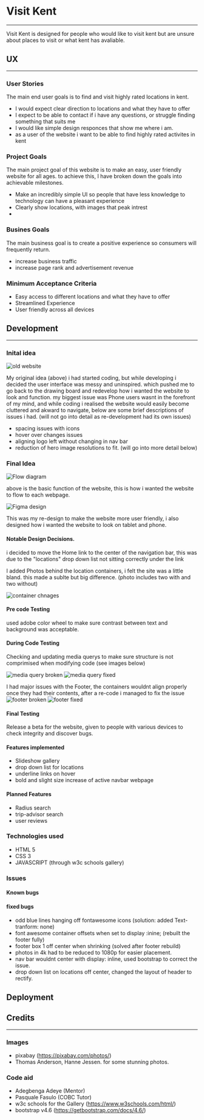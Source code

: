 # Visit Kent

---

Visit Kent is designed for people who would like to visit kent but are unsure about places to visit or what kent has avaliable.

## UX

---

### User Stories

The main end user goals is to find and visit highly rated locations in kent.

- I would expect clear direction to locations and what they have to offer
- I expect to be able to contact if i have any questions, or struggle finding something that suits me
- I would like simple design responces that show me where i am.
- as a user of the website i want to be able to find highly rated activites in kent

### Project Goals

The main project goal of this website is to make an easy, user friendly website for all ages. to achieve this, I have broken down the goals into achievable milestones.

- Make an incredibly simple UI so people that have less knowledge to technology can have a pleasant experience
- Clearly show locations, with images that peak intrest
-

### Busines Goals

The main business goal is to create a positive experience so consumers will frequently return.

- increase business traffic
- increase page rank and advertisement revenue

### Minimum Acceptance Criteria

- Easy access to different locations and what they have to offer
- Streamlined Experience
- User friendly across all devices

## Development

---

### Inital idea

![old website](assets/Readme-assets/oldwebsite.jpg "oldwebsite")

My original idea (above) i had started coding, but while developing i decided the user interface was messy and uninspired. which pushed me to go back to the drawing board and redevelop how i wanted the website to look and function. my biggest issue was Phone users wasnt in the forefront of my mind, and while coding i realised the website would easily become cluttered and akward to navigate, below are some brief descriptions of issues i had. (will not go into detail as re-development had its own issues)

- spacing issues with icons
- hover over changes issues
- aligning logo left without changing in nav bar
- reduction of hero image resolutions to fit. (will go into more detail below)

### Final Idea

![Flow diagram](assets/Readme-assets/FlowDiag.PNG "Flowdiag")

above is the basic function of the website, this is how i wanted the website to flow to each webpage.

![Figma design](assets/Readme-assets/Figma.PNG "Figma")

This was my re-design to make the website more user friendly, i also designed how i wanted the website to look on tablet and phone.

#### Notable Design Decisions.

i decided to move the Home link to the center of the navigation bar, this was due to the "locations" drop down list not sitting correctly under the link

I added Photos behind the location containers, i felt the site was a little bland. this made a sublte but big difference. (photo includes two with and two without)

![container chnages](assets/Readme-assets/Notable-change-containers.PNG "containerchanges")

####  Pre code Testing

used adobe color wheel to make sure contrast between text and background was acceptable.

#### During Code Testing

Checking and updating media querys to make sure structure is not comprimised when modifying code (see images below)

![media query broken](assets/Readme-assets/Checking-media-quieries-broken.PNG "brokenquery")
![media query fixed](assets/Readme-assets/Checking-media-quieries-fixed.PNG "fixedquery")

I had major issues with the Footer, the containers wouldnt align properly once they had their contents, after a re-code i managed to fix the issue
![footer broken](assets/Readme-assets/broken-footer.png "brokenfooter")
![footer fixed](assets/Readme-assets/Fixed-Footer.PNG "fixedfooter")

#### Final Testing

Release a beta for the website, given to people with various devices to check integrity and discover bugs.

#### Features implemented

* Slideshow gallery
* drop down list for locations
* underline links on hover
* bold and slight size increase of active navbar webpage

#### Planned Features

* Radius search
* trip-advisor search
* user reviews

### Technologies used

* HTML 5
* CSS 3
* JAVASCRIPT (through w3c schools gallery)

### Issues

#### Known bugs

#### fixed bugs

* odd blue lines hanging off fontawesome icons (solution: added Text-tranform: none)
* font awesome container offsets when set to display :inine; (rebuilt the footer fully)
* footer box 1 off center when shrinking (solved after footer rebuild)
* photos in 4k had to be reduced to 1080p for easier placement.
* nav bar wouldnt center with display: inline, used bootstrap to correct the issue.
* drop down list on locations off center, changed the layout of header to rectify.

## Deployment 

## Credits

---

### Images
* pixabay (https://pixabay.com/photos/)
* Thomas Anderson, Hanne Jessen. for some stunning photos.

### Code aid
* Adegbenga Adeye (Mentor)
* Pasquale Fasulo (COBC Tutor)
* w3c schools for the Gallery (https://www.w3schools.com/html/)
* bootstrap v4.6 (https://getbootstrap.com/docs/4.6/)